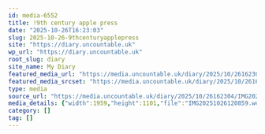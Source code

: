 ```yaml
---
id: media-6552
title: !9th century apple press
date: "2025-10-26T16:23:03"
slug: 2025-10-26-9thcenturyapplepress
site: "https://diary.uncountable.uk"
wp_url: "https://diary.uncountable.uk"
root_slug: diary
site_name: My Diary
featured_media_url: "https://media.uncountable.uk/diary/2025/10/26162304/IMG20251026120859.webp"
featured_media_srcset: "https://media.uncountable.uk/diary/2025/10/26162304/IMG20251026120859-300x169.webp 300w, https://media.uncountable.uk/diary/2025/10/26162304/IMG20251026120859-1024x576.webp 1024w, https://media.uncountable.uk/diary/2025/10/26162304/IMG20251026120859-150x150.webp 150w, https://media.uncountable.uk/diary/2025/10/26162304/IMG20251026120859-640x360.webp 640w, https://media.uncountable.uk/diary/2025/10/26162304/IMG20251026120859.webp 1959w"
type: media
source_url: "https://media.uncountable.uk/diary/2025/10/26162304/IMG20251026120859.webp"
media_details: {"width":1959,"height":1101,"file":"IMG20251026120859.webp","filesize":144322,"sizes":{"medium":{"file":"IMG20251026120859-300x169.webp","width":300,"height":169,"filesize":21150,"mime_type":"image/webp","source_url":"https://media.uncountable.uk/diary/2025/10/26162304/IMG20251026120859-300x169.webp"},"large":{"file":"IMG20251026120859-1024x576.webp","width":1024,"height":576,"filesize":133766,"mime_type":"image/webp","source_url":"https://media.uncountable.uk/diary/2025/10/26162304/IMG20251026120859-1024x576.webp"},"thumbnail":{"file":"IMG20251026120859-150x150.webp","width":150,"height":150,"filesize":12686,"mime_type":"image/webp","source_url":"https://media.uncountable.uk/diary/2025/10/26162304/IMG20251026120859-150x150.webp"},"mobwidth":{"file":"IMG20251026120859-640x360.webp","width":640,"height":360,"filesize":66632,"mime_type":"image/webp","source_url":"https://media.uncountable.uk/diary/2025/10/26162304/IMG20251026120859-640x360.webp"},"full":{"file":"IMG20251026120859.webp","width":1959,"height":1101,"mime_type":"image/webp","source_url":"https://media.uncountable.uk/diary/2025/10/26162304/IMG20251026120859.webp"}},"image_meta":{"aperture":"0","credit":"","camera":"","caption":"","created_timestamp":"0","copyright":"","focal_length":"0","iso":"0","shutter_speed":"0","title":"","orientation":"0","keywords":[]}}
category: []
tag: []
---
```


